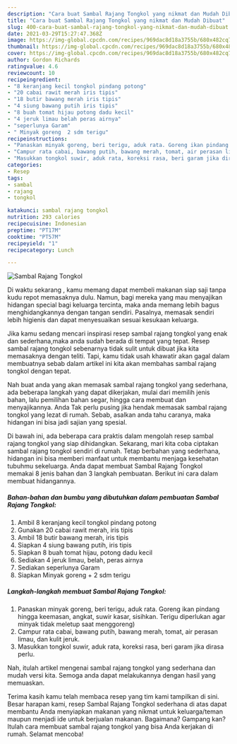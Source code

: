 ```yaml
---
description: "Cara buat Sambal Rajang Tongkol yang nikmat dan Mudah Dibuat"
title: "Cara buat Sambal Rajang Tongkol yang nikmat dan Mudah Dibuat"
slug: 400-cara-buat-sambal-rajang-tongkol-yang-nikmat-dan-mudah-dibuat
date: 2021-03-29T15:27:47.368Z
image: https://img-global.cpcdn.com/recipes/969dac8d18a3755b/680x482cq70/sambal-rajang-tongkol-foto-resep-utama.jpg
thumbnail: https://img-global.cpcdn.com/recipes/969dac8d18a3755b/680x482cq70/sambal-rajang-tongkol-foto-resep-utama.jpg
cover: https://img-global.cpcdn.com/recipes/969dac8d18a3755b/680x482cq70/sambal-rajang-tongkol-foto-resep-utama.jpg
author: Gordon Richards
ratingvalue: 4.6
reviewcount: 10
recipeingredient:
- "8 keranjang kecil tongkol pindang potong"
- "20 cabai rawit merah iris tipis"
- "18 butir bawang merah iris tipis"
- "4 siung bawang putih iris tipis"
- "8 buah tomat hijau potong dadu kecil"
- "4 jeruk limau belah peras airnya"
- "seperlunya Garam"
- " Minyak goreng  2 sdm terigu"
recipeinstructions:
- "Panaskan minyak goreng, beri terigu, aduk rata. Goreng ikan pindang hingga keemasan, angkat, suwir kasar, sisihkan. Terigu diperlukan agar minyak tidak meletup saat menggoreng)"
- "Campur rata cabai, bawang putih, bawang merah, tomat, air perasan limau, dan kulit jeruk."
- "Masukkan tongkol suwir, aduk rata, koreksi rasa, beri garam jika dirasa perlu."
categories:
- Resep
tags:
- sambal
- rajang
- tongkol

katakunci: sambal rajang tongkol 
nutrition: 293 calories
recipecuisine: Indonesian
preptime: "PT17M"
cooktime: "PT57M"
recipeyield: "1"
recipecategory: Lunch

---
```



![Sambal Rajang Tongkol](https://img-global.cpcdn.com/recipes/969dac8d18a3755b/680x482cq70/sambal-rajang-tongkol-foto-resep-utama.jpg)

Di waktu  sekarang , kamu memang dapat membeli makanan siap saji tanpa kudu repot memasaknya dulu. Namun, bagi mereka yang mau menyajikan hidangan special bagi keluarga tercinta, maka anda memang lebih bagus menghidangkannya dengan tangan sendiri. Pasalnya, memasak sendiri lebih higienis dan dapat menyesuaikan sesuai kesukaan keluarga.

Jika kamu sedang mencari inspirasi resep sambal rajang tongkol yang enak dan sederhana,maka anda sudah berada di tempat yang tepat. Resep sambal rajang tongkol  sebenarnya tidak sulit untuk dibuat jika kita memasaknya dengan teliti. Tapi, kamu tidak usah khawatir akan gagal dalam membuatnya 
sebab dalam artikel ini kita akan membahas sambal rajang tongkol dengan tepat.  



Nah buat anda yang akan memasak sambal rajang tongkol yang sederhana, ada beberapa langkah yang dapat dikerjakan, mulai dari memilih jenis bahan, lalu pemilihan bahan segar, hingga cara membuat dan menyajikannya. Anda Tak perlu pusing jika hendak memasak sambal rajang tongkol yang lezat di rumah. Sebab, asalkan anda  tahu caranya, maka hidangan ini bisa jadi sajian yang spesial.

Di bawah ini, ada beberapa cara praktis  dalam mengolah resep sambal rajang tongkol yang siap dihidangkan. Sekarang, mari kita coba ciptakan sambal rajang tongkol sendiri di rumah. Tetap berbahan yang sederhana, hidangan ini bisa memberi manfaat untuk membantu menjaga kesehatan tubuhmu sekeluarga. Anda dapat membuat Sambal Rajang Tongkol memakai 8 jenis bahan dan 3 langkah pembuatan. Berikut ini cara dalam membuat hidangannya.

<!--inarticleads1-->

##### Bahan-bahan dan bumbu yang dibutuhkan dalam pembuatan Sambal Rajang Tongkol:

1. Ambil 8 keranjang kecil tongkol pindang potong
1. Gunakan 20 cabai rawit merah, iris tipis
1. Ambil 18 butir bawang merah, iris tipis
1. Siapkan 4 siung bawang putih, iris tipis
1. Siapkan 8 buah tomat hijau, potong dadu kecil
1. Sediakan 4 jeruk limau, belah, peras airnya
1. Sediakan seperlunya Garam
1. Siapkan  Minyak goreng + 2 sdm terigu




<!--inarticleads2-->

##### Langkah-langkah membuat Sambal Rajang Tongkol:

1. Panaskan minyak goreng, beri terigu, aduk rata. Goreng ikan pindang hingga keemasan, angkat, suwir kasar, sisihkan. Terigu diperlukan agar minyak tidak meletup saat menggoreng)
1. Campur rata cabai, bawang putih, bawang merah, tomat, air perasan limau, dan kulit jeruk.
1. Masukkan tongkol suwir, aduk rata, koreksi rasa, beri garam jika dirasa perlu.




Nah, itulah artikel mengenai  sambal rajang tongkol  yang sederhana dan mudah versi kita. Semoga anda dapat melakukannya dengan hasil yang memuaskan. 

Terima kasih kamu telah membaca resep yang tim kami tampilkan di sini. Besar harapan kami, resep  Sambal Rajang Tongkol sederhana di atas dapat membantu Anda menyiapkan makanan yang nikmat untuk keluarga/teman maupun menjadi ide untuk berjualan makanan. Bagaimana? Gampang kan? Itulah cara membuat sambal rajang tongkol yang bisa Anda kerjakan di rumah. Selamat mencoba!


